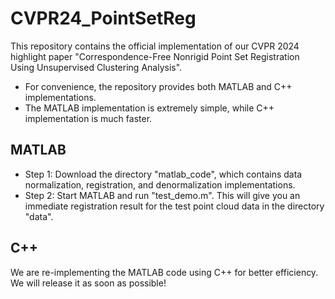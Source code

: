 # CVPR24_PointSetReg
This repository contains the official implementation of our CVPR 2024 highlight paper "Correspondence-Free Nonrigid Point Set Registration Using Unsupervised Clustering Analysis". 

- For convenience, the repository provides both MATLAB and C++ implementations. 
- The MATLAB implementation is extremely simple, while C++ implementation is much faster. 

## MATLAB 
- Step 1: Download the directory "matlab_code", which contains data normalization, registration, and denormalization implementations. 
- Step 2: Start MATLAB and run "test_demo.m". This will give you an immediate registration result for the test point cloud data in the directory "data". 

  


## C++
We are re-implementing the MATLAB code using C++ for better efficiency. We will release it as soon as possible!



